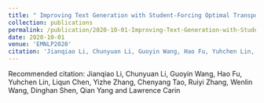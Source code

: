 ```yaml
---
title: " Improving Text Generation with Student-Forcing Optimal Transport."
collection: publications
permalink: /publication/2020-10-01-Improving-Text-Generation-with-Student-Forcing-Optimal-Transport
date: 2020-10-01
venue: 'EMNLP2020'
citation: 'Jianqiao Li, Chunyuan Li, Guoyin Wang, Hao Fu, Yuhchen Lin, Liqun Chen, Yizhe Zhang, Chenyang Tao, Ruiyi Zhang, Wenlin Wang, Dinghan Shen, Qian Yang and Lawrence Carin'
---
```


Recommended citation: Jianqiao Li, Chunyuan Li, Guoyin Wang, Hao Fu, Yuhchen Lin, Liqun Chen, Yizhe Zhang, Chenyang Tao, Ruiyi Zhang, Wenlin Wang, Dinghan Shen, Qian Yang and Lawrence Carin